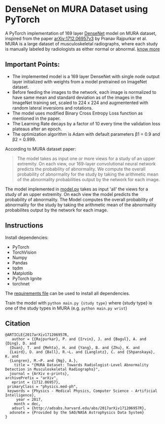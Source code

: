 # DenseNet on MURA Dataset using PyTorch

A PyTorch implementation of 169 layer [DenseNet](https://arxiv.org/abs/1608.06993) model on MURA dataset, inspired from the paper [arXiv:1712.06957v3](https://arxiv.org/abs/1712.06957) by Pranav Rajpurkar et al. MURA is a large dataset of musculoskeletal radiographs, where each study is manually labeled by radiologists as either normal or abnormal. [know more](https://stanfordmlgroup.github.io/projects/mura/)

## Important Points:
* The implemented model is a 169 layer DenseNet with single node output layer initialized with weights from a model pretrained on ImageNet dataset.
* Before feeding the images to the network, each image is normalized to have same mean and standard deviation as of the images in the ImageNet training set, scaled to 224 x 224 and augmentented with random lateral inversions and rotations.
* The model uses modified Binary Cross Entropy Loss function as mentioned in the paper.
* The Learning Rate decays by a factor of 10 every time the validation loss plateaus after an epoch.
* The optimization algorithm is Adam with default parameters β1 = 0.9 and β2 = 0.999.

According to MURA dataset paper:

> The model takes as input one or more views for a study of an upper extremity. On each view, our 169-layer convolutional neural network predicts the probability of abnormality. We compute the overall probability of abnormality for the study by taking the arithmetic mean of the abnormality probabilities output by the network for each image.

The model implemented in [model.py](model.py) takes as input 'all' the views for a study of an upper extremity. On each view the model predicts the probability of abnormality. The Model computes the overall probability of abnormality for the study by taking the arithmetic mean of the abnormality probabilites output by the network for each image.

## Instructions

Install dependencies:
* PyTorch
* TorchVision
* Numpy
* Pandas
* tqdm
* Matplotlib
* PyTorch Ignite
* torchnet

The [requirements file](requirements.txt) can be used to install all dependencies.

Train the model with `python main.py {study type}` where {study type} is one of the study types in MURA (e.g. `python main.py wrist`)

## Citation
    @ARTICLE{2017arXiv171206957R,
       author = {{Rajpurkar}, P. and {Irvin}, J. and {Bagul}, A. and {Ding}, D. and
      {Duan}, T. and {Mehta}, H. and {Yang}, B. and {Zhu}, K. and
      {Laird}, D. and {Ball}, R.~L. and {Langlotz}, C. and {Shpanskaya}, K. and
      {Lungren}, M.~P. and {Ng}, A.},
        title = "{MURA Dataset: Towards Radiologist-Level Abnormality Detection in Musculoskeletal Radiographs}",
      journal = {ArXiv e-prints},
    archivePrefix = "arXiv",
       eprint = {1712.06957},
     primaryClass = "physics.med-ph",
     keywords = {Physics - Medical Physics, Computer Science - Artificial Intelligence},
         year = 2017,
        month = dec,
       adsurl = {http://adsabs.harvard.edu/abs/2017arXiv171206957R},
      adsnote = {Provided by the SAO/NASA Astrophysics Data System}
    }
